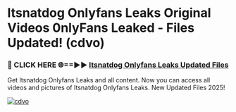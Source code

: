 # Itsnatdog Onlyfans Leaks Original Videos 0nlyFans Leaked - Files Updated! (cdvo)

<h3>🔴 CLICK HERE 🌐==►► <a href="https://tinyurl.com/3hn5wdd3" rel="nofollow">Itsnatdog Onlyfans Leaks Updated Files</a></h3>

Get Itsnatdog Onlyfans Leaks and all content. Now you can access all videos and pictures of Itsnatdog Onlyfans Leaks. New Updated Files 2025!

[![cdvo](https://i.imgur.com/4HnBqBT.gif)](https://tinyurl.com/3hn5wdd3)
